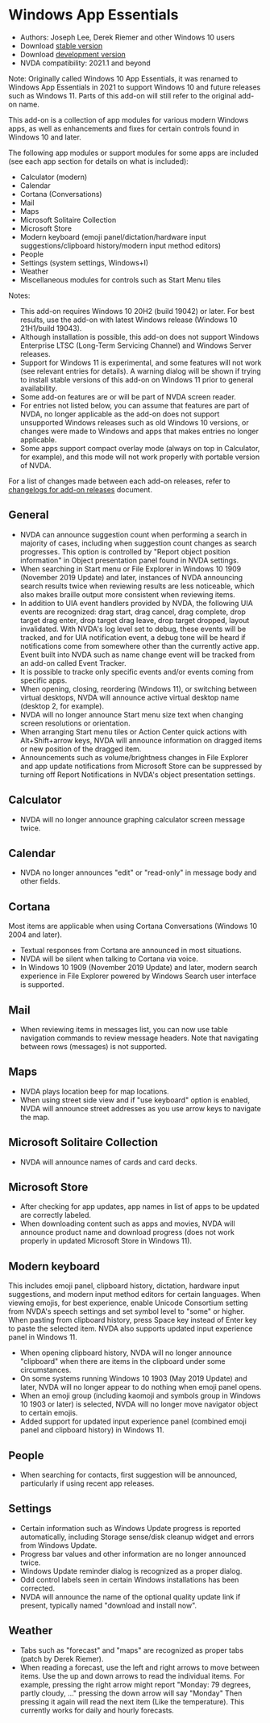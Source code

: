 # Windows App Essentials

* Authors: Joseph Lee, Derek Riemer and other Windows 10 users
* Download [stable version][1]
* Download [development version][2]
* NVDA compatibility: 2021.1 and beyond

Note: Originally called Windows 10 App Essentials, it was renamed to Windows App Essentials in 2021 to support Windows 10 and future releases such as Windows 11. Parts of this add-on will still refer to the original add-on name.

This add-on is a collection of app modules for various modern Windows apps, as well as enhancements and fixes for certain controls found in Windows 10 and later.

The following app modules or support modules for some apps are included (see each app section for details on what is included):

* Calculator (modern)
* Calendar
* Cortana (Conversations)
* Mail
* Maps
* Microsoft Solitaire Collection
* Microsoft Store
* Modern keyboard (emoji panel/dictation/hardware input suggestions/clipboard history/modern input method editors)
* People
* Settings (system settings, Windows+I)
* Weather
* Miscellaneous modules for controls such as Start Menu tiles

Notes:

* This add-on requires Windows 10 20H2 (build 19042) or later. For best results, use the add-on with latest Windows release (Windows 10 21H1/build 19043).
* Although installation is possible, this add-on does not support Windows Enterprise LTSC (Long-Term Servicing Channel) and Windows Server releases.
* Support for Windows 11 is experimental, and some features will not work (see relevant entries for details). A warning dialog will be shown if trying to install stable versions of this add-on on Windows 11 prior to general availability.
* Some add-on features are or will be part of NVDA screen reader.
* For entries not listed below, you can assume that features are part of NVDA, no longer applicable as the add-on does not support unsupported Windows releases such as old Windows 10 versions, or changes were made to Windows and apps that makes entries no longer applicable.
* Some apps support compact overlay mode (always on top in Calculator, for example), and this mode will not work properly with portable version of NVDA.

For a list of changes made between each add-on releases, refer to [changelogs for add-on releases][3] document.

## General

* NVDA can announce suggestion count when performing a search in majority of cases, including when suggestion count changes as search progresses. This option is controlled by "Report object position information" in Object presentation panel found in NVDA settings.
* When searching in Start menu or File Explorer in Windows 10 1909 (November 2019 Update) and later, instances of NVDA announcing search results twice when reviewing results are less noticeable, which also makes braille output more consistent when reviewing items.
* In addition to UIA event handlers provided by NVDA, the following UIA events are recognized: drag start, drag cancel, drag complete, drop target drag enter, drop target drag leave, drop target dropped, layout invalidated. With NVDA's log level set to debug, these events will be tracked, and for UIA notification event, a debug tone will be heard if notifications come from somewhere other than the currently active app. Event built into NVDA such as name change event will be tracked from an add-on called Event Tracker.
* It is possible to tracke only specific events and/or events coming from specific apps.
* When opening, closing, reordering (Windows 11), or switching between virtual desktops, NVDA will announce active virtual desktop name (desktop 2, for example).
* NVDA will no longer announce Start menu size text when changing screen resolutions or orientation.
* When arranging Start menu tiles or Action Center quick actions with Alt+Shift+arrow keys, NVDA will announce information on dragged items or new position of the dragged item.
* Announcements such as volume/brightness changes in File Explorer and app update notifications from Microsoft Store can be suppressed by turning off Report Notifications in NVDA's object presentation settings.

## Calculator

* NVDA will no longer announce graphing calculator screen message twice.

## Calendar

* NVDA no longer announces "edit" or "read-only" in message body and other fields.

## Cortana

Most items are applicable when using Cortana Conversations (Windows 10 2004 and later).

* Textual responses from Cortana are announced in most situations.
* NVDA will be silent when talking to Cortana via voice.
* In Windows 10 1909 (November 2019 Update) and later, modern search experience in File Explorer powered by Windows Search user interface is supported.

## Mail

* When reviewing items in messages list, you can now use table navigation commands to review message headers. Note that navigating between rows (messages) is not supported.

## Maps

* NVDA plays location beep for map locations.
* When using street side view and if "use keyboard" option is enabled, NVDA will announce street addresses as you use arrow keys to navigate the map.

## Microsoft Solitaire Collection

* NVDA will announce names of cards and card decks.

## Microsoft Store

* After checking for app updates, app names in list of apps to be updated are correctly labeled.
* When downloading content such as apps and movies, NVDA will announce product name and download progress (does not work properly in updated Microsoft Store in Windows 11).

## Modern keyboard

This includes emoji panel, clipboard history, dictation, hardware input suggestions, and modern input method editors for certain languages. When viewing emojis, for best experience, enable Unicode Consortium setting from NVDA's speech settings and set symbol level to "some" or higher. When pasting from clipboard history, press Space key instead of Enter key to paste the selected item. NVDA also supports updated input experience panel in Windows 11.

* When opening clipboard history, NVDA will no longer announce "clipboard" when there are items in the clipboard under some circumstances.
* On some systems running Windows 10 1903 (May 2019 Update) and later, NVDA will no longer appear to do nothing when emoji panel opens.
* When an emoji group (including kaomoji and symbols group in Windows 10 1903 or later) is selected, NVDA will no longer move navigator object to certain emojis.
* Added support for updated input experience panel (combined emoji panel and clipboard history) in Windows 11.

## People

* When searching for contacts, first suggestion will be announced, particularly if using recent app releases.

## Settings

* Certain information such as Windows Update progress is reported automatically, including Storage sense/disk cleanup widget and errors from Windows Update.
* Progress bar values and other information are no longer announced twice.
* Windows Update reminder dialog is recognized as a proper dialog.
* Odd control labels seen in certain Windows installations has been corrected.
* NVDA will announce the name of the optional quality update link if present, typically named "download and install now".

## Weather

* Tabs such as "forecast" and "maps" are recognized as proper tabs (patch by Derek Riemer).
* When reading a forecast, use the left and right arrows to move between items. Use the up and down arrows to read the individual items. For example, pressing the right arrow might report "Monday: 79 degrees, partly cloudy, ..." pressing the down arrow will say "Monday" Then pressing it again will read the next item (Like the temperature). This currently works for daily and hourly forecasts.

[1]: https://addons.nvda-project.org/files/get.php?file=w10

[2]: https://addons.nvda-project.org/files/get.php?file=w10-dev

[3]: https://github.com/josephsl/wintenapps/wiki/w10changelog
